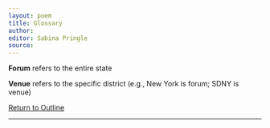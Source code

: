 ```yaml
---
layout: poem
title: Glossary
author:
editor: Sabina Pringle
source:
---
```


**Forum** refers to the entire state

**Venue** refers to the specific district (e.g., New York is forum; SDNY is venue)

[Return to Outline](https://binipringle.github.io/civilprocedure/texts/0-outline/)

---
